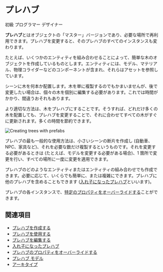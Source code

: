 # プレハブ

<span class="label label-doc-level">初級</span>
<span class="label label-doc-audience">プログラマー</span>
<span class="label label-doc-audience">デザイナー</span>

**プレハブ**とはオブジェクトの「マスター」バージョンであり、必要な場所で再利用できます。プレハブを変更すると、そのプレハブのすべてのインスタンスも変わります。

たとえば、いくつかのエンティティを組み合わせることによって、簡単な木のオブジェクトを作成しているものとします。エンティティには、モデル、マテリアル、物理コライダーなどのコンポーネントが含まれ、それらはアセットを参照しています。

シーンに木を何本か配置します。木を単に複製するのでもかまいませんが、後で変更したい場合は、個々の木を個別に編集する必要があります。これでは時間がかかり、間違うおそれもあります。

より適切な方法は、木をプレハブにすることです。そうすれば、どれだけ多くの木を配置しても、プレハブを変更することで、それに合わせてすべての木がすぐに更新されます。多くの時間を節約できます。

![Creating trees with prefabs](media/create-prefab-trees.gif)

プレハブの最も一般的な使用方法は、小さいシーンの断片を作成し (自動車、NPC、家具など)、それを必要な数だけ複製するというものです。それを変更する必要があるときは (たとえば、モデルを変更する必要がある場合)、1 箇所で変更を行い、すべての場所に一度に変更を適用できます。

プレハブのどのようなエンティティまたはエンティティの組み合わせでも作成できます。必要に応じて、いくらでも簡単に、または複雑にできます。プレハブに他のプレハブを含めることもできます ([入れ子になったプレハブ](nested-prefabs.md)といいます)。

プレハブの各インスタンスで、[特定のプロパティをオーバーライドする](override-prefab-properties.md)ことができます。

## 関連項目

* [プレハブを作成する](create-a-prefab.md)
* [プレハブを使用する](use-prefabs.md)
* [プレハブを編集する](edit-prefabs.md)
* [入れ子になったプレハブ](nested-prefabs.md)
* [プレハブのプロパティをオーバーライドする](override-prefab-properties.md)
* [プレハブ モデル](prefab-models.md)
* [アーキタイプ](../archetypes.md)
